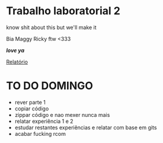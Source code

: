 # Trabalho laboratorial 2

 know shit about this but we'll make it

 Bia Maggy Ricky ftw <333

**_love ya_**

[Relatório](https://1drv.ms/w/s!Ah6wv8_UYthOgQAiG9QBLGRJufLg?e=bqXloo)


# TO DO DOMINGO

- rever parte 1 
- copiar código
- zippar código e nao mexer nunca mais
- relatar experiência 1 e 2
- estudar restantes experiências e relatar com base em gits
- acabar fucking rcom
